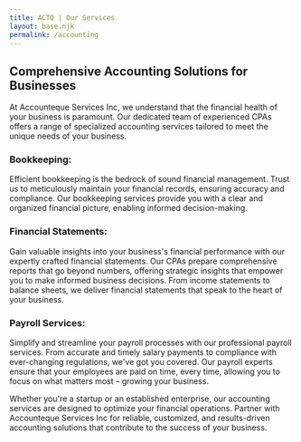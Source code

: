 ```yaml
---
title: ACTQ | Our Services
layout: base.njk
permalink: /accounting
---
```




## Comprehensive Accounting Solutions for Businesses

At Accounteque Services Inc, we understand that the financial health of your business is paramount. Our dedicated team of experienced CPAs offers a range of specialized accounting services tailored to meet the unique needs of your business.

### Bookkeeping:
Efficient bookkeeping is the bedrock of sound financial management. Trust us to meticulously maintain your financial records, ensuring accuracy and compliance. Our bookkeeping services provide you with a clear and organized financial picture, enabling informed decision-making.

### Financial Statements:
Gain valuable insights into your business's financial performance with our expertly crafted financial statements. Our CPAs prepare comprehensive reports that go beyond numbers, offering strategic insights that empower you to make informed business decisions. From income statements to balance sheets, we deliver financial statements that speak to the heart of your business.

### Payroll Services:
Simplify and streamline your payroll processes with our professional payroll services. From accurate and timely salary payments to compliance with ever-changing regulations, we've got you covered. Our payroll experts ensure that your employees are paid on time, every time, allowing you to focus on what matters most – growing your business.

Whether you're a startup or an established enterprise, our accounting services are designed to optimize your financial operations. Partner with Accounteque Services Inc for reliable, customized, and results-driven accounting solutions that contribute to the success of your business.
